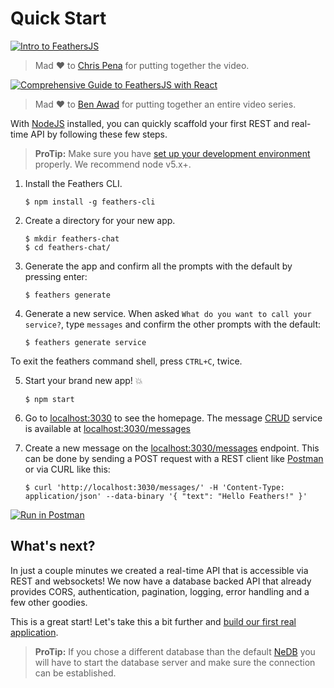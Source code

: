 # Quick Start

[![Intro to FeathersJS](http://i.imgur.com/MhYLgxb.png)](https://www.youtube.com/watch?v=CuM4vLkBaik "Intro to FeathersJS")

> Mad ♥️ to [Chris Pena](https://twitter.com/dev_coffee) for putting together the video.


[![Comprehensive Guide to FeathersJS with React](http://i.imgur.com/entWb29.jpg)](https://www.youtube.com/playlist?list=PLN3n1USn4xlnulnnBGD2RMid_p7xVj9xU "Fullstack Feathersjs and React Web App")

> Mad ♥️ to [Ben Awad](https://www.youtube.com/channel/UC-8QAzbLcRglXeN_MY9blyw) for putting together an entire video series.


With [NodeJS](https://nodejs.org) installed, you can quickly scaffold your first REST and real-time API by following these few steps.

> **ProTip:** Make sure you have [set up your development environment](./setting-up.md) properly. We recommend node v5.x+.

1. Install the Feathers CLI.

    ```
    $ npm install -g feathers-cli
    ```

2. Create a directory for your new app.

    ```
    $ mkdir feathers-chat
    $ cd feathers-chat/
    ```

3. Generate the app and confirm all the prompts with the default by pressing enter:

    ```
    $ feathers generate
    ```

4. Generate a new service. When asked `What do you want to call your service?`, type `messages` and confirm the other prompts with the default:

    ```
    $ feathers generate service
    ```

To exit the feathers command shell, press `CTRL+C`, twice.

5. Start your brand new app! :boom:

    ```
    $ npm start
    ```

6. Go to [localhost:3030](http://localhost:3030) to see the homepage. The message [CRUD](https://en.wikipedia.org/wiki/Create,_read,_update_and_delete) service is available at [localhost:3030/messages](http://localhost:3030/messages)

7. Create a new message on the [localhost:3030/messages](http://localhost:3030/messages) endpoint. This can be done by sending a POST request with a REST client like [Postman](https://chrome.google.com/webstore/detail/postman/fhbjgbiflinjbdggehcddcbncdddomop?hl=en) or via CURL like this:

    ```
    $ curl 'http://localhost:3030/messages/' -H 'Content-Type: application/json' --data-binary '{ "text": "Hello Feathers!" }'
    ```

[![Run in Postman](https://run.pstmn.io/button.png)](https://www.getpostman.com/run-collection/39470d10b78a47070620)

## What's next?

In just a couple minutes we created a real-time API that is accessible via REST and websockets! We now have a database backed API that already provides CORS, authentication, pagination, logging, error handling and a few other goodies.

This is a great start! Let's take this a bit further and [build our first real application](readme.md).

> **ProTip:** If you chose a different database than the default [NeDB](https://github.com/louischatriot/nedb) you will have to start the database server and make sure the connection can be established.
